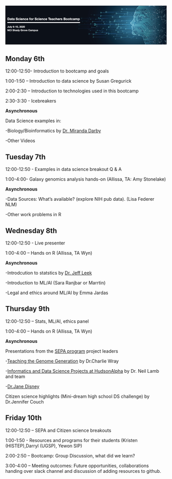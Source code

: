 ![AwesomeLogo](images/logo.png)


## Monday 6th


12:00-12:50- Introduction to bootcamp and goals 

1:00-1:50 – Introduction to data science by Susan Gregurick

2:00-2:30 – Introduction to technologies used in this bootcamp

2:30-3:30 - Icebreakers


**Asynchronous**

Data Science examples in:

-Biology/Bioinformatics by [Dr. Miranda Darby](https://www.hood.edu/academics/faculty/miranda-darby)

-Other Videos


## Tuesday 7th

12:00-12:50 - Examples in data science breakout Q & A

1:00-4:00- Galaxy genomics analysis hands-on (Allissa, TA: Amy Stonelake)

**Asynchronous**

-Data Sources: What’s available? (explore NIH pub data). (Lisa Federer NLM)

-Other work problems in R


## Wednesday 8th

12:00-12:50 - Live presenter

1:00-4:00 – Hands on R (Allissa, TA Wyn)

**Asynchronous**

-Introdcution to statstics by [Dr. Jeff Leek](http://jtleek.com/index.html)

-Introduction to ML/AI (Sara Ranjbar or Marrtin)

-Legal and ethics around ML/AI by Emma Jardas



## Thursday 9th

12:00-12:50 – Stats, ML/AI, ethics panel 

1:00-4:00 – Hands on R (Allissa, TA Wyn)

**Asynchronous**

Presentations from the [SEPA program](https://nihsepa.org/) project leaders 

-[Teaching the Genome Generation](https://youtu.be/ce4nBjAfKKU) by Dr.Charlie Wray

-[Informatics and Data Science Projects at HudsonAlpha](https://youtu.be/yRDknL8YZm4) by Dr. Neil Lamb and team 

-[Dr.Jane Disney]()

Citizen science highlights (Mini-dream high school DS challenge) by Dr.Jennifer Couch



## Friday 10th
12:00-12:50 – SEPA and Citizen science breakouts

1:00-1:50 - Resources and programs for their students (Kristen (HISTEP),Darryl (UGSP), Yewon SIP)

2:00-2:50 – Bootcamp: Group Discussion, what did we learn?

3:00-4:00 – Meeting outcomes: Future opportunities, collaborations handing over slack channel and discussion of adding resources to github.
